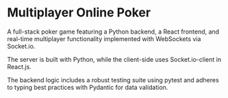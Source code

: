 # Multiplayer Online Poker

A full-stack poker game featuring a Python backend, a React frontend, and real-time multiplayer functionality implemented with WebSockets via Socket.io.

The server is built with Python, while the client-side uses Socket.io-client in React.js.

The backend logic includes a robust testing suite using pytest and adheres to typing best practices with Pydantic for data validation.
